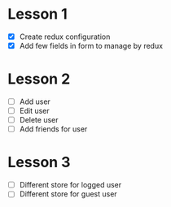 # Lesson 1
- [x] Create redux configuration
- [x] Add few fields in form to manage by redux
# Lesson 2
- [ ] Add user
- [ ] Edit user
- [ ] Delete user
- [ ] Add friends for user
# Lesson 3
- [ ] Different store for logged user
- [ ] Different store for guest user
